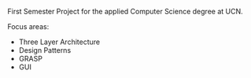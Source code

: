 First Semester Project for the applied Computer Science degree at UCN. 

Focus areas:
- Three Layer Architecture
- Design Patterns
- GRASP
- GUI
